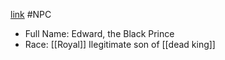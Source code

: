 [link](https://simple.wikipedia.org/wiki/Edward_the_Black_Prince#cite_ref-1) #NPC

- Full Name: Edward, the Black Prince
- Race: [[Royal]]
Ilegitimate son of [[dead king]]